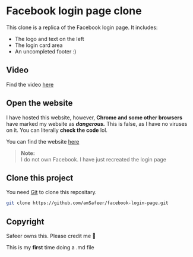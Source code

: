 # Facebook login page clone


This clone is a replica of the Facebook login page. It includes: 

- The logo and text on the left
- The login card area
- An uncompleted footer :)

## Video
Find the video [here](https://www.youtube.com/watch?v=8Oi52zeFuqQ&ab_channel=Safeer)

## Open the website
I have hosted this website, however, **Chrome and some other browsers** have marked my website as ***dangerous.*** This is false, as I have no viruses on it. You can literally **check the code** lol. 

You can find the website [here](https://safeer98.github.io/facebook-login/)

> **Note:**<br>
> I do not own Facebook. I have just recreated the login page

## Clone this project
You need  [Git](https://git-scm.com/) to clone this repositary.


```sh
git clone https://github.com/amSafeer/facebook-login-page.git
```
## Copyright
Safeer owns this. Please credit me 🥺

This is my **first** time doing a .md file 
